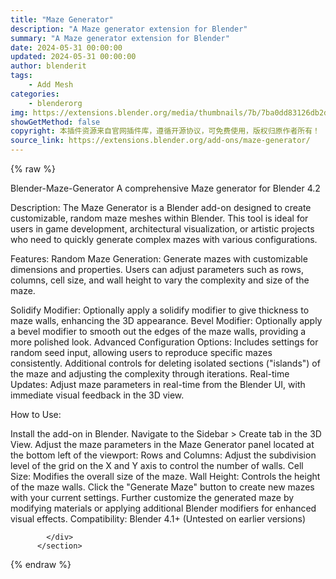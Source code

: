 ```yaml
---
title: "Maze Generator"
description: "A Maze generator extension for Blender"
summary: "A Maze generator extension for Blender"
date: 2024-05-31 00:00:00
updated: 2024-05-31 00:00:00
author: blenderit
tags: 
    - Add Mesh
categories:
    - blenderorg
img: https://extensions.blender.org/media/thumbnails/7b/7ba0dd83126db2d8b6db8731748d37bac870548358c456f256997b3b4dbd2223_640x360.webp
showGetMethod: false
copyright: 本插件资源来自官网插件库，遵循开源协议，可免费使用，版权归原作者所有！
source_link: https://extensions.blender.org/add-ons/maze-generator/
---
```


{% raw %}
<section id="about" class="mt-3">
            <div class="box style-rich-text">
              <p>Blender-Maze-Generator
A comprehensive Maze generator for Blender 4.2</p>
<p>Description: The Maze Generator is a Blender add-on designed to create customizable, random maze meshes within Blender. This tool is ideal for users in game development, architectural visualization, or artistic projects who need to quickly generate complex mazes with various configurations.</p>
<p>Features: Random Maze Generation: Generate mazes with customizable dimensions and properties. Users can adjust parameters such as rows, columns, cell size, and wall height to vary the complexity and size of the maze.</p>
<p>Solidify Modifier: Optionally apply a solidify modifier to give thickness to maze walls, enhancing the 3D appearance. Bevel Modifier: Optionally apply a bevel modifier to smooth out the edges of the maze walls, providing a more polished look. Advanced Configuration Options: Includes settings for random seed input, allowing users to reproduce specific mazes consistently. Additional controls for deleting isolated sections ("islands") of the maze and adjusting the complexity through iterations. Real-time Updates: Adjust maze parameters in real-time from the Blender UI, with immediate visual feedback in the 3D view.</p>
<p>How to Use:</p>
<p>Install the add-on in Blender.
Navigate to the Sidebar &gt; Create tab in the 3D View.
Adjust the maze parameters in the Maze Generator panel located at the bottom left of the viewport: Rows and Columns: Adjust the subdivision level of the grid on the X and Y axis to control the number of walls. Cell Size: Modifies the overall size of the maze. Wall Height: Controls the height of the maze walls.
Click the "Generate Maze" button to create new mazes with your current settings.
Further customize the generated maze by modifying materials or applying additional Blender modifiers for enhanced visual effects.
Compatibility: Blender 4.1+ (Untested on earlier versions)</p>

            </div>
          </section>
<div style="display: none">blenderorg</div>
{% endraw %}